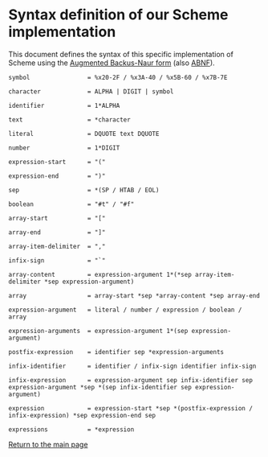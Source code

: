 # Syntax definition of our Scheme implementation
This document defines the syntax of this specific implementation of Scheme using the [Augmented Backus-Naur form](https://en.wikipedia.org/wiki/Augmented_Backus%E2%80%93Naur_form) (also [ABNF](https://www.rfc-editor.org/rfc/rfc5234)).


```ABNF
symbol                = %x20-2F / %x3A-40 / %x5B-60 / %x7B-7E

character             = ALPHA | DIGIT | symbol

identifier            = 1*ALPHA

text                  = *character

literal               = DQUOTE text DQUOTE

number                = 1*DIGIT

expression-start      = "("

expression-end        = ")"

sep                   = *(SP / HTAB / EOL)

boolean               = "#t" / "#f"

array-start           = "["

array-end             = "]"

array-item-delimiter  = ","

infix-sign            = "`"

array-content         = expression-argument 1*(*sep array-item-delimiter *sep expression-argument)

array                 = array-start *sep *array-content *sep array-end

expression-argument   = literal / number / expression / boolean / array

expression-arguments  = expression-argument 1*(sep expression-argument)

postfix-expression    = identifier sep *expression-arguments

infix-identifier      = identifier / infix-sign identifier infix-sign

infix-expression      = expression-argument sep infix-identifier sep expression-argument *sep *(sep infix-identifier sep expression-argument)

expression            = expression-start *sep *(postfix-expression / infix-expression) *sep expression-end sep

expressions           = *expression
```

[Return to the main page](../README.md)